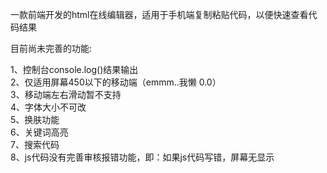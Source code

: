 一款前端开发的html在线编辑器，适用于手机端复制粘贴代码，以便快速查看代码结果

目前尚未完善的功能:

1、控制台console.log()结果输出<br />
2、仅适用屏幕450以下的移动端（emmm..我懒 0.0）<br />
3、移动端左右滑动暂不支持<br />
4、字体大小不可改<br />
5、换肤功能<br />
6、关键词高亮<br />
7、搜索代码<br />
8、js代码没有完善审核报错功能，即：如果js代码写错，屏幕无显示<br />
